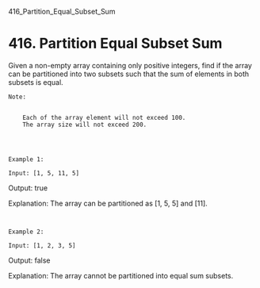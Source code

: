 416_Partition_Equal_Subset_Sum
# 416. Partition Equal Subset Sum

Given a non-empty array containing only positive integers, find if the array
        can be partitioned into two subsets such that the sum of elements in both subsets is equal.
    

    Note:

    
        Each of the array element will not exceed 100.
        The array size will not exceed 200.
    

     

    Example 1:

    Input: [1, 5, 11, 5]

Output: true

Explanation: The array can be partitioned as [1, 5, 5] and [11].

     

    Example 2:

    Input: [1, 2, 3, 5]

Output: false

Explanation: The array cannot be partitioned into equal sum subsets.